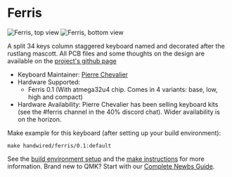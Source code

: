 # Ferris

![Ferris, top view](https://imgur.com/V4QuaGs.jpg)
![Ferris, bottom view](https://i.imgur.com/7DJYME8.jpg)

A split 34 keys column staggered keyboard named and decorated after the rustlang mascott. All PCB files and some thoughts on the design are available on the [project's github page](https://github.com/pierrechevalier83/ferris)

* Keyboard Maintainer: [Pierre Chevalier](https://github.com/pierrechevalier83)
* Hardware Supported:
	* Ferris 0.1 (With atmega32u4 chip. Comes in 4 variants: base, low, high and compact)
* Hardware Availability: Pierre Chevalier has been selling keyboard kits (see the #ferris channel in the 40% discord chat). Wider availability is on the horizon.

Make example for this keyboard (after setting up your build environment):

    make handwired/ferris/0.1:default

See the [build environment setup](https://docs.qmk.fm/#/getting_started_build_tools) and the [make instructions](https://docs.qmk.fm/#/getting_started_make_guide) for more information. Brand new to QMK? Start with our [Complete Newbs Guide](https://docs.qmk.fm/#/newbs).
